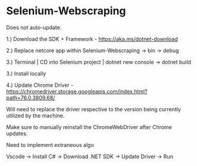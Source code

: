 ﻿# Selenium-Webscraping

Does not auto-update.


1.) Download the SDK + Framework - https://aka.ms/dotnet-download

2.) Replace netcore app within Selenium-Webscraping -> bin -> debug

3.) Terminal | CD into Selenium project | dotnet new console -> dotnet build

3.) Install locally

4.) Update Chrome Driver - https://chromedriver.storage.googleapis.com/index.html?path=76.0.3809.68/

Will need to replace the driver respective to the version being currently utilized by the machine. 

Make sure to manually reinstall the ChromeWebDriver after Chrome updates. 

Need to implement extraneous algo

Vscode -> Install C# -> Download .NET SDK -> Update Driver -> Run
